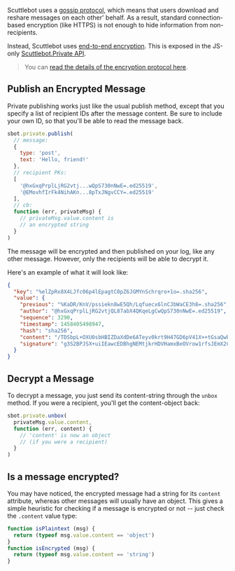 Scuttlebot uses a [gossip protocol](https://en.wikipedia.org/wiki/Gossip_protocol), which means that users download and reshare messages on each other' behalf.
As a result, standard connection-based encryption (like HTTPS) is not enough to hide information from non-recipients.

Instead, Scuttlebot uses [end-to-end encryption](https://en.wikipedia.org/wiki/End-to-end_encryption).
This is exposed in the JS-only [Scuttlebot.Private API](/apis/scuttlebot/private.html).

> You can [read the details of the encryption protocol here](/guides/protocols/private-box.html).

## Publish an Encrypted Message

Private publishing works just like the usual publish method, except that you specify a list of recipient IDs after the message content.
Be sure to include your own ID, so that you'll be able to read the message back.

```js
sbot.private.publish(
  // message:
  {
    type: 'post',
    text: 'Hello, friend!'
  },
  // recipient PKs:
  [
    '@hxGxqPrplLjRG2vtj...wQpS730nNwE=.ed25519',
    '@EMovhfIrFk4NihAKn...8pTxJNgvCCY=.ed25519'
  ],
  // cb:
  function (err, privateMsg) {
    // privateMsg.value.content is
    // an encrypted string
  }
)
```

The message will be encrypted and then published on your log, like any other message.
However, only the recipients will be able to decrypt it.

Here's an example of what it will look like:

```json
{
  "key": "%elZpRx8X4LJfc06p4lEpagtC0pZ6JGMYnSchrqro+1o=.sha256",
  "value": {
    "previous": "%KaDR/KnV/pssiekn8wE5Qh/Lqfuecx6lnCJbWaCE3h8=.sha256",
    "author": "@hxGxqPrplLjRG2vtjQL87abX4QKqeLgCwQpS730nNwE=.ed25519",
    "sequence": 3290,
    "timestamp": 1458405498947,
    "hash": "sha256",
    "content": "/TDSbpL+OXU0sbHBIZDaXdDe6ATeyv0krt9H47GD6pV41X++tGsaQwbFLvsnCsuInBfE4IToVJ73upO55ObK2trGF6tY+/8MQtDg1sHN3xYDz/GEV56qZKdEV1fEKcyxqhvW/phHEmXBWRkUQnDoUBlIW...Mmj0rRwj.box",
    "signature": "g3S2BPJSX+uiIEawcEDBhgNEMtjkrHDVHamxBeOVrow1rfsJEmX2CZFRyshwjaQecr8EjBDCL2T8Lxllc+gbAA==.sig.ed25519"
  }
}
```

## Decrypt a Message

To decrypt a message, you just send its content-string through the `unbox` method.
If you were a recipient, you'll get the content-object back:

```js
sbot.private.unbox(
  privateMsg.value.content,
  function (err, content) {
    // 'content' is now an object
    // (if you were a recipient)
  }
)
```

## Is a message encrypted?

You may have noticed, the encrypted message had a string for its `content` attribute, whereas other messages will usually have an object.
This gives a simple heuristic for checking if a message is encrypted or not -- just check the `.content` value type:

```js
function isPlaintext (msg) {
  return (typeof msg.value.content == 'object')
}
function isEncrypted (msg) {
  return (typeof msg.value.content == 'string')
}
```